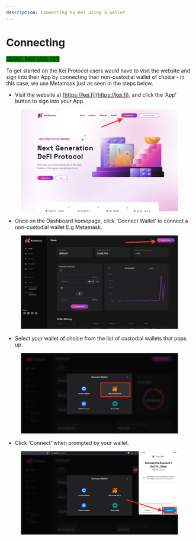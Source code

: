 ```yaml
---
description: Connecting to Kei using a wallet
---
```


# Connecting

<mark style="background-color:green;">DEMO: NOT LIVE YET</mark>

To get started on the Kei Protocol users would have to visit the website and sign into their App by connecting their non-custodial wallet of choice - in this case, we use Metamask just as seen in the steps below.

* Visit the website at [https://kei.fi](https://kei.fi), and click the ‘App’ button to sign into your App.

<figure><img src="../../.gitbook/assets/image (14) (1).png" alt=""><figcaption></figcaption></figure>

* Once on the Dashboard homepage, click ‘Connect Wallet’ to connect a non-custodial wallet E.g Metamask.

<figure><img src="../../.gitbook/assets/image (16) (1).png" alt=""><figcaption></figcaption></figure>

* Select your wallet of choice from the list of custodial wallets that pops up.

<figure><img src="../../.gitbook/assets/image (15) (1).png" alt=""><figcaption></figcaption></figure>

* Click ‘Connect’ when prompted by your wallet.

<figure><img src="../../.gitbook/assets/image (2) (1) (1).png" alt=""><figcaption></figcaption></figure>

